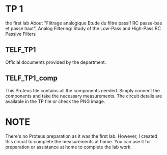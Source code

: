 # TP 1 
the first lab About "Filtrage analogique Etude du filtre passif RC passe-bas et passe haut", Analog Filtering: Study of the Low-Pass and High-Pass RC Passive Filters
## TELF_TP1
Official documents provided by the department.

## TELF_TP1_comp
This Proteus file contains all the components needed. Simply connect the components and take the necessary measurements. The circuit details are available in the TP file or check the PNG image.

# NOTE
There's no Proteus preparation as it was the first lab. However, I created this circuit to complete the measurements at home. You can use it for preparation or assistance at home to complete the lab work.
